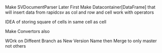 Make SVDocumentParser Later
First Make Datacontainer[DataFrame]
that will insert data from rapidcsv as col and row and cell work with operators


IDEA of storing square of cells in same cell as cell

Make Convertors also


WOrk on Diffeent Branch as New Version Name then Merge to only master not others